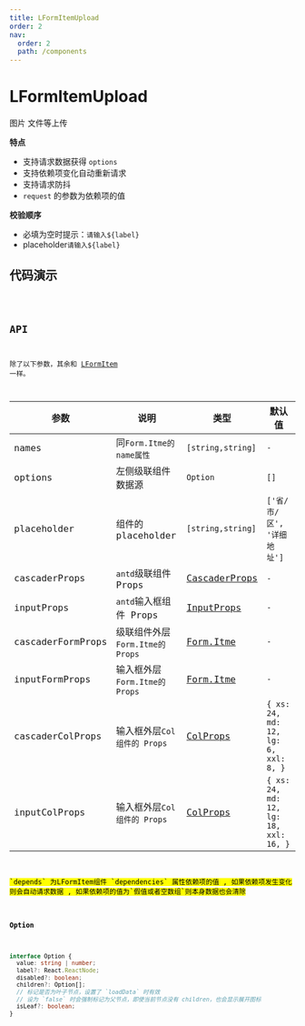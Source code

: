 ```yaml
---
title: LFormItemUpload
order: 2
nav:
  order: 2
  path: /components
---
```


# LFormItemUpload

图片 文件等上传

**特点**

- 支持请求数据获得 `options`
- 支持依赖项变化自动重新请求
- 支持请求防抖
- `request` 的参数为依赖项的值

**校验顺序**

- 必填为空时提示：`请输入${label}`
- placeholder`请输入${label}`

## 代码演示

<code src='./demos/Demo1.tsx'>

## API

除了以下参数，其余和 [LFormItem](/components/form-item) 一样。

| 参数 | 说明 | 类型 | 默认值 |
| --- | --- | --- | --- |
| names | 同`Form.Itme的name属性` | `[string,string]` | `-` |
| options | 左侧级联组件数据源 | `Option` | `[]` |
| placeholder | 组件的 placeholder | `[string,string]` | `['省/市/区', '详细地址']` |
| cascaderProps | `antd`级联组件 Props | [CascaderProps](https://4x.ant.design/components/cascader-cn/#API) | `-` |
| inputProps | `antd`输入框组件 Props | [InputProps](https://4x.ant.design/components/input-cn/#API) | `-` |
| cascaderFormProps | 级联组件外层`Form.Itme的 Props` | [Form.Itme](https://4x.ant.design/components/input-cn/#API) | `-` |
| inputFormProps | 输入框外层`Form.Itme的 Props` | [Form.Itme](https://4x.ant.design/components/input-cn/#API) | `-` |
| cascaderColProps | 输入框外层`Col组件的 Props` | [ColProps](https://4x.ant.design/components/grid-cn/#Col) | `{ xs: 24, md: 12, lg: 6, xxl: 8, }` |
| inputColProps | 输入框外层`Col 组件的 Props` | [ColProps](https://4x.ant.design/components/grid-cn/#Col) | `{ xs: 24, md: 12, lg: 18, xxl: 16, }` |

<mark>
`depends` 为LFormItem组件 `dependencies` 属性依赖项的值 , 如果依赖项发生变化则会自动请求数据 , 如果依赖项的值为`假值或者空数组`则本身数据也会清除
<mark/>

#### Option

```ts
interface Option {
  value: string | number;
  label?: React.ReactNode;
  disabled?: boolean;
  children?: Option[];
  // 标记是否为叶子节点，设置了 `loadData` 时有效
  // 设为 `false` 时会强制标记为父节点，即使当前节点没有 children，也会显示展开图标
  isLeaf?: boolean;
}
```
